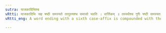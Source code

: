 ```yaml
---
sutra: याजकादिभिश्च
vRtti: याजकादिभिः सह षष्ठी समस्यते तत्पुरुषश्च समासो भवति । वार्त्तिकम् ॥ तस्स्थैश्च गुणैः षष्ठी समस्यत इति वक्तव्यम्॥वार्त्तिकम् गुणोत्तरेण तरलोपश्चेति वक्तव्यम् ॥
vRtti_eng: A word ending with a sixth case-affix is compounded with the word yâjaka 'sacrificer' &c., and the compound is _Tat-purusha_.

---
```

